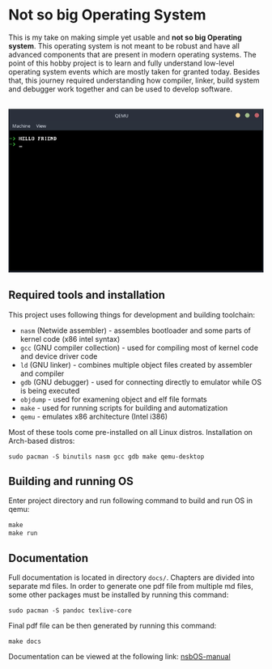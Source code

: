 # Not so big Operating System

This is my take on making simple yet usable and **not so big Operating system**. This operating system is
not meant to be robust and have all advanced components that are present in modern operating systems.
The point of this hobby project is to learn and fully understand low-level operating system events which are mostly taken for granted today. Besides that, this journey required understanding how compiler, linker, build system and debugger work together and can be used to develop software.

\
![Hello friend message](docs/images/hello_friend_message.png)

## Required tools and installation

This project uses following things for development and building toolchain:

- `nasm` (Netwide assembler) - assembles bootloader and some parts of kernel code (x86 intel syntax)
- `gcc` (GNU compiler collection) - used for compiling most of kernel code and device driver code
- `ld` (GNU linker) - combines multiple object files created by assembler and compiler
- `gdb` (GNU debugger) - used for connecting directly to emulator while OS is being executed
- `objdump` - used for examening object and elf file formats
- `make` - used for running scripts for building and automatization
- `qemu` - emulates x86 architecture (Intel i386)

Most of these tools come pre-installed on all Linux distros. Installation on Arch-based distros:
```
sudo pacman -S binutils nasm gcc gdb make qemu-desktop
```

## Building and running OS

Enter project directory and run following command to build and run OS in qemu:

```
make
make run
```

## Documentation

Full documentation is located in directory `docs/`. Chapters are divided into separate md files. In order to generate one pdf file from multiple md files, some other packages must be installed by running this command:

```
sudo pacman -S pandoc texlive-core
```

Final pdf file can be then generated by running this command:

```
make docs
```

Documentation can be viewed at the following link: [nsbOS-manual](./docs/nsbOS-manual.pdf)